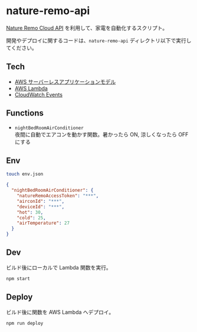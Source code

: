 # nature-remo-api

[Nature Remo Cloud API](https://developer.nature.global/) を利用して、家電を自動化するスクリプト。

開発やデプロイに関するコードは、`nature-remo-api` ディレクトリ以下で実行してください。

## Tech
- [AWS サーバーレスアプリケーションモデル](https://aws.amazon.com/jp/serverless/sam/)
- [AWS Lambda](https://aws.amazon.com/jp/lambda/)
- [CloudWatch Events](https://docs.aws.amazon.com/AmazonCloudWatch/latest/events/WhatIsCloudWatchEvents.html)

## Functions

- `nightBedRoomAirConditioner`  
  夜間に自動でエアコンを動かす関数。暑かったら ON, 涼しくなったら OFF にする

## Env

```sh
touch env.json
```

```env.json
{
  "nightBedRoomAirConditioner": {
    "natureRemoAccessToken": "***",
    "airconId": "***",
    "deviceId": "***",
    "hot": 30,
    "cold": 25,
    "airTemperature": 27
  }
}
```

## Dev

ビルド後にローカルで Lambda 関数を実行。

```sh
npm start
```

## Deploy

ビルド後に関数を AWS Lambda へデプロイ。

```sh
npm run deploy
```
